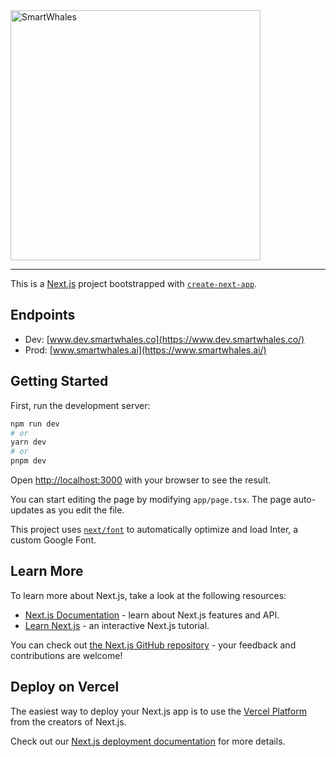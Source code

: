 <picture>
  <source media="(prefers-color-scheme: dark)" srcset="https://euc1-863889971009-dev-smartwhales-assets.s3.eu-central-1.amazonaws.com/static/logo-dark.svg">
  <source media="(prefers-color-scheme: light)" srcset="https://euc1-863889971009-dev-smartwhales-assets.s3.eu-central-1.amazonaws.com/static/logo-white.svg">
  <img alt="SmartWhales" src="https://euc1-863889971009-dev-smartwhales-assets.s3.eu-central-1.amazonaws.com/static/logo-white.svg" width="400">
</picture>

---

This is a [Next.js](https://nextjs.org/) project bootstrapped with [`create-next-app`](https://github.com/vercel/next.js/tree/canary/packages/create-next-app).

## Endpoints

- Dev: [www.dev.smartwhales.co](https://www.dev.smartwhales.co/)
- Prod: [www.smartwhales.ai](https://www.smartwhales.ai/)

## Getting Started

First, run the development server:

```bash
npm run dev
# or
yarn dev
# or
pnpm dev
```

Open [http://localhost:3000](http://localhost:3000) with your browser to see the result.

You can start editing the page by modifying `app/page.tsx`. The page auto-updates as you edit the file.

This project uses [`next/font`](https://nextjs.org/docs/basic-features/font-optimization) to automatically optimize and load Inter, a custom Google Font.

## Learn More

To learn more about Next.js, take a look at the following resources:

- [Next.js Documentation](https://nextjs.org/docs) - learn about Next.js features and API.
- [Learn Next.js](https://nextjs.org/learn) - an interactive Next.js tutorial.

You can check out [the Next.js GitHub repository](https://github.com/vercel/next.js/) - your feedback and contributions are welcome!

## Deploy on Vercel

The easiest way to deploy your Next.js app is to use the [Vercel Platform](https://vercel.com/new?utm_medium=default-template&filter=next.js&utm_source=create-next-app&utm_campaign=create-next-app-readme) from the creators of Next.js.

Check out our [Next.js deployment documentation](https://nextjs.org/docs/deployment) for more details.
